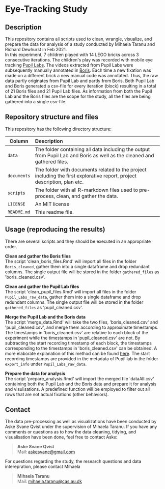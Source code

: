 # Eye-Tracking Study  

## Description
This repository contains all scripts used to clean, wrangle, visualize, and prepare the data for  analysis of a study conducted by Mihaela Taranu and Richard Dewhurst in Feb 2021.<br>
In this experiment, 7 children played with 14 LEGO bricks across 3 consecutive iterations. The children's play was recorded with mobile eye tracking [Pupil Labs](https://pupil-labs.com/). The videos extracted from Pupil Labs were subsequently manually annotated in [Boris](https://boris.readthedocs.io/en/latest/#). Each time a new fixation was made on a different brick a new manual code was annotated. Thus, the raw data partly originates from Pupil Lab and partly from Boris. Both Pupil Lab and Boris generated a csv-file for every iteration (block) resulting in a total of 21 Boris files and 21 Pupil Lab files. As information from both the Pupil Lab and the Boris files are the scope for the study, all the files are being gathered into a single csv-file.

## Repository structure and files
This repository has the following directory structure:

| Column | Description|
|--------|:-----------|
```data``` | The folder containing all data including the output from Pupil Lab and Boris as well as the cleaned and gathered files.
```documents```| The folder with documents related to the project including the first explorative report, project description, plan etc.
```scripts``` | The folder with all R-markdown files used to pre-process, clean, and gather the data. 
```LICENSE```| An MIT license 
```README.md``` | This readme file.

## Usage (reproducing the results)

There are several scripts and they should be executed in an appropriate order. 

__Clean and gather the Boris files__ <br>
The script 'clean_boris_files.Rmd' will import all files in the folder ```Boris_cleaned```, gather them into a single dataframe and drop redundant columns. The single output file will be stored in the folder ```gathered_files``` as 'boris_cleaned.csv'.

__Clean and gather the Pupil Lab files__<br>
The script 'clean_pupil_files.Rmd' will import all files in the folder ```Pupil_Labs_raw_data```, gather them into a single dataframe and drop redundant columns. The single output file will be stored in the folder ```gathered_files``` as 'pupil_cleaned.csv'.

__Merge the Pupil Lab and the Boris data__<br>
The script 'merge_data.Rmd' will take the two files, 'boris_cleaned.csv' and 'pupil_cleaned.csv', and merge them according to approximate timestamps. The timestamps in 'boris_cleaned.csv' are relative to each block of the experiment while the timestamps in 'pupil_cleaned.csv' are not. By subtracting the start recording timestamp of each block, the timestamps corresponding to the timestamps in 'boris_cleaned.csv' can be obtained. A more elaborate explanation of this method can be found [here](https://github.com/pupil-labs/pupil/issues/1823). The start recording timestamps are provided in the metadata of Pupil lab in the folder ```export_info``` under ```Pupil_Labs_raw_data```.

__Prepare the data for analysis__<br>
The script 'prepare_analysis.Rmd' will import the merged file 'dataAll.csv' containing both the Pupil Lab and the Boris data and prepare it for analysis and visulisations. A predefined function will be employed to filter out all rows that are not actual fixations (other behaviors). 

## Contact
The data pre-processing as well as visualizations have been conducted by Aske Svane Qvist under the supervision of Mihaela Taranu. 
If you have any comments or questions as to how the data cleaning, tidying, and visualisation have been done, feel free to contact Aske:
> __Aske Svane Qvist__<br>
> Mail: askesvane@gmail.com<br>

For questions regarding the study, the research questions and data interepration, please contact Mihaela
> __Mihaela Taranu__<br>
> Mail: mihaela.taranu@cas.au.dk<br>

